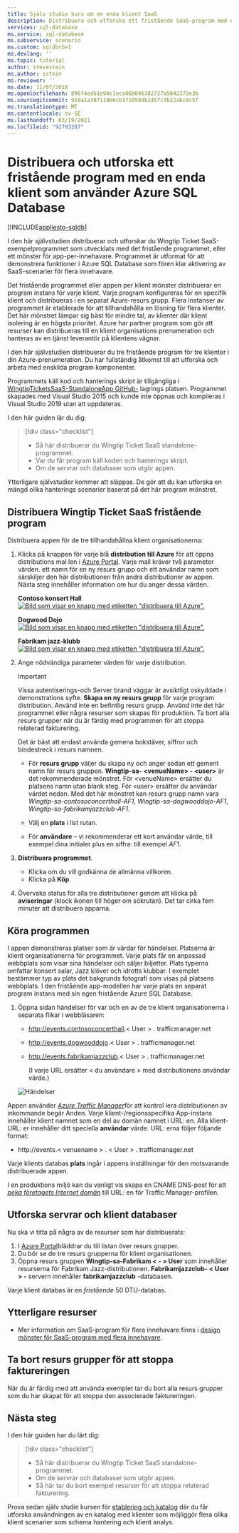 ```yaml
---
title: Själv studie kurs om en enda klient SaaS
description: Distribuera och utforska ett fristående SaaS-program med en enda klient, som använder Azure SQL Database.
services: sql-database
ms.service: sql-database
ms.subservice: scenario
ms.custom: sqldbrb=1
ms.devlang: ''
ms.topic: tutorial
author: stevestein
ms.author: sstein
ms.reviewer: ''
ms.date: 11/07/2018
ms.openlocfilehash: 896f4edb1e94c1eca06b046382727a5042375e3b
ms.sourcegitcommit: 910a1a38711966cb171050db245fc3b22abc8c5f
ms.translationtype: MT
ms.contentlocale: sv-SE
ms.lasthandoff: 03/19/2021
ms.locfileid: "92793287"
---
```

# <a name="deploy-and-explore-a-standalone-single-tenant-application-that-uses-azure-sql-database"></a>Distribuera och utforska ett fristående program med en enda klient som använder Azure SQL Database
[!INCLUDE[appliesto-sqldb](../includes/appliesto-sqldb.md)]

I den här självstudien distribuerar och utforskar du Wingtip Ticket SaaS-exempelprogrammet som utvecklats med det fristående programmet, eller ett mönster för app-per-innehavare.  Programmet är utformat för att demonstrera funktioner i Azure SQL Database som fören klar aktivering av SaaS-scenarier för flera innehavare.

Det fristående programmet eller appen per klient mönster distribuerar en program instans för varje klient.  Varje program konfigureras för en specifik klient och distribueras i en separat Azure-resurs grupp. Flera instanser av programmet är etablerade för att tillhandahålla en lösning för flera klienter. Det här mönstret lämpar sig bäst för mindre tal, av klienter där klient isolering är en högsta prioritet. Azure har partner program som gör att resurser kan distribueras till en klient organisations prenumeration och hanteras av en tjänst leverantör på klientens vägnar. 

I den här självstudien distribuerar du tre fristående program för tre klienter i din Azure-prenumeration.  Du har fullständig åtkomst till att utforska och arbeta med enskilda program komponenter.

Programmets käll kod och hanterings skript är tillgängliga i [WingtipTicketsSaaS-StandaloneApp GitHub-](https://github.com/Microsoft/WingtipTicketsSaaS-StandaloneApp) lagrings platsen. Programmet skapades med Visual Studio 2015 och kunde inte öppnas och kompileras i Visual Studio 2019 utan att uppdateras.


I den här guiden lär du dig:

> [!div class="checklist"]
> * Så här distribuerar du Wingtip Ticket SaaS standalone-programmet.
> * Var du får program käll koden och hanterings skript.
> * Om de servrar och databaser som utgör appen.

Ytterligare självstudier kommer att släppas. De gör att du kan utforska en mängd olika hanterings scenarier baserat på det här program mönstret.   

## <a name="deploy-the-wingtip-tickets-saas-standalone-application"></a>Distribuera Wingtip Ticket SaaS fristående program

Distribuera appen för de tre tillhandahållna klient organisationerna:

1. Klicka på knappen för varje blå **distribution till Azure** för att öppna distributions mal len i [Azure Portal](https://portal.azure.com). Varje mall kräver två parameter värden. ett namn för en ny resurs grupp och ett användar namn som särskiljer den här distributionen från andra distributioner av appen. Nästa steg innehåller information om hur du anger dessa värden.

   **Contoso konsert Hall**   
   [![Bild som visar en knapp med etiketten "distribuera till Azure".](media/saas-standaloneapp-get-started-deploy/deploy.png)](https://aka.ms/deploywingtipsa-contoso)

   **Dogwood Dojo**   
   [![Bild som visar en knapp med etiketten "distribuera till Azure".](media/saas-standaloneapp-get-started-deploy/deploy.png)](https://aka.ms/deploywingtipsa-dogwood)

   **Fabrikam jazz-klubb**   
   [![Bild som visar en knapp med etiketten "distribuera till Azure".](media/saas-standaloneapp-get-started-deploy/deploy.png)](https://aka.ms/deploywingtipsa-fabrikam)
 
2. Ange nödvändiga parameter värden för varje distribution.

    > [!IMPORTANT]
    > Vissa autentiserings-och Server brand väggar är avsiktligt oskyddade i demonstrations syfte. **Skapa en ny resurs grupp** för varje program distribution.  Använd inte en befintlig resurs grupp. Använd inte det här programmet eller några resurser som skapas för produktion. Ta bort alla resurs grupper när du är färdig med programmen för att stoppa relaterad fakturering.

    Det är bäst att endast använda gemena bokstäver, siffror och bindestreck i resurs namnen.
    * För **resurs grupp** väljer du skapa ny och anger sedan ett gement namn för resurs gruppen. **Wingtip-sa- \<venueName\> - \<user\>** är det rekommenderade mönstret.  För \<venueName\> ersätter du platsens namn utan blank steg. För \<user\> ersätter du användar värdet nedan.  Med det här mönstret kan resurs grupp namn vara *Wingtip-sa-contosoconcerthall-AF1*, *Wingtip-sa-dogwooddojo-AF1*, *Wingtip-sa-fabrikamjazzclub-AF1*.
    * Välj en **plats** i list rutan.

    * För **användare** – vi rekommenderar ett kort användar värde, till exempel dina initialer plus en siffra: till exempel *AF1*.


3. **Distribuera programmet**.

    * Klicka om du vill godkänna de allmänna villkoren.
    * Klicka på **Köp**.

4. Övervaka status för alla tre distributioner genom att klicka på **aviseringar** (klock ikonen till höger om sökrutan). Det tar cirka fem minuter att distribuera apparna.


## <a name="run-the-applications"></a>Köra programmen

I appen demonstreras platser som är värdar för händelser.  Platserna är klient organisationerna för programmet. Varje plats får en anpassad webbplats som visar sina händelser och säljer biljetter. Plats typerna omfattar konsert salar, Jazz klöver och idrotts klubbar. I exemplet bestämmer typ av plats det bakgrunds fotografi som visas på platsens webbplats.   I den fristående app-modellen har varje plats en separat program instans med sin egen fristående Azure SQL Database.

1. Öppna sidan händelser för var och en av de tre klient organisationerna i separata flikar i webbläsaren:

   - http://events.contosoconcerthall.&lt; User &gt; . trafficmanager.net
   - http://events.dogwooddojo.&lt; User &gt; . trafficmanager.net
   - http://events.fabrikamjazzclub.&lt; User &gt; . trafficmanager.net

     (I varje URL ersätter &lt; du användare &gt; med distributionens användar värde.)

   ![Händelser](./media/saas-standaloneapp-get-started-deploy/fabrikam.png)

Appen använder [*Azure Traffic Manager*](../../traffic-manager/traffic-manager-overview.md)för att kontrol lera distributionen av inkommande begär Anden. Varje klient-/regionsspecifika App-instans innehåller klient namnet som en del av domän namnet i URL: en. Alla klient-URL: er innehåller ditt speciella **användar** värde. URL: erna följer följande format:
- http://events.&lt; venuename &gt; . &lt; User &gt; . trafficmanager.net

Varje klients databas **plats** ingår i appens inställningar för den motsvarande distribuerade appen.

I en produktions miljö kan du vanligt vis skapa en CNAME DNS-post för att [*peka företagets Internet domän*](../../traffic-manager/traffic-manager-point-internet-domain.md) till URL: en för Traffic Manager-profilen.


## <a name="explore-the-servers-and-tenant-databases"></a>Utforska servrar och klient databaser

Nu ska vi titta på några av de resurser som har distribuerats:

1. I [Azure Portal](https://portal.azure.com)bläddrar du till listan över resurs grupper.
2. Du bör se de tre resurs grupperna för klient organisationen.
3. Öppna resurs gruppen **Wingtip-sa-Fabrikam &lt; - &gt; User** som innehåller resurserna för Fabrikam Jazz-distributionen.  **Fabrikamjazzclub- &lt; User &gt; -** servern innehåller **fabrikamjazzclub** -databasen.

Varje klient databas är en *fristående* 50 DTU-databas.

## <a name="additional-resources"></a>Ytterligare resurser

<!--
* Additional [tutorials that build on the Wingtip SaaS application](./saas-dbpertenant-wingtip-app-overview.md#sql-database-wingtip-saas-tutorials)
* To learn about elastic pools, see [*What is an Azure SQL elastic pool*](elastic-pool-overview.md)
* To learn about elastic jobs, see [*Managing scaled-out cloud databases*](./elastic-jobs-overview.md)
-->

- Mer information om SaaS-program för flera innehavare finns i [design mönster för SaaS-program med flera innehavare](saas-tenancy-app-design-patterns.md).

 
## <a name="delete-resource-groups-to-stop-billing"></a>Ta bort resurs grupper för att stoppa faktureringen ##

När du är färdig med att använda exemplet tar du bort alla resurs grupper som du har skapat för att stoppa den associerade faktureringen.

## <a name="next-steps"></a>Nästa steg

I den här guiden har du lärt dig:

> [!div class="checklist"]
> * Så här distribuerar du Wingtip Ticket SaaS standalone-programmet.
> * Om de servrar och databaser som utgör appen.
> * Så här tar du bort exempel resurser för att stoppa relaterad fakturering.

Prova sedan själv studie kursen för [etablering och katalog](saas-standaloneapp-provision-and-catalog.md) där du får utforska användningen av en katalog med klienter som möjliggör flera olika klient scenarier som schema hantering och klient analys.
